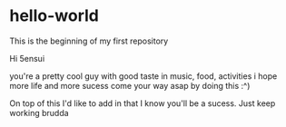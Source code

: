 # hello-world
This is the beginning of my first repository

Hi 5ensui

you're a pretty cool guy with good taste in music, food, activities
i hope more life and more sucess come your way asap by doing this :^)

On top of this I'd like to add in that I know you'll be a sucess. Just keep working brudda
